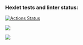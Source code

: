 ### Hexlet tests and linter status:
[![Actions Status](https://github.com/bea00811/frontend-project-lvl1/workflows/hexlet-check/badge.svg)](https://github.com/bea00811/frontend-project-lvl1/actions)

<a href="https://codeclimate.com/github/bea00811/frontend-project-lvl1/maintainability"><img src="https://api.codeclimate.com/v1/badges/ad6bd6bc757ea4fc9da3/maintainability" /></a>

<a href="https://asciinema.org/a/a3HnbfpCYa1CLR5kBZfJQVf1x" target="_blank"><img src="https://asciinema.org/a/a3HnbfpCYa1CLR5kBZfJQVf1x.svg" /></a>
